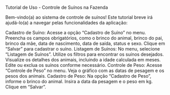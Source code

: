 Tutorial de Uso - Controle de Suínos na Fazenda

Bem-vindo(a) ao sistema de controle de suínos! Este tutorial breve irá ajudá-lo(a) a navegar pelas funcionalidades da aplicação:

Cadastro de Suíno:
    Acesse a opção “Cadastro de Suíno” no menu.
    Preencha os campos obrigatórios, como o brinco do animal, brinco do pai, brinco da mãe, data de nascimento, data de saída, status e sexo.
    Clique em “Salvar” para cadastrar o suíno.
Listagem de Suínos:
    No menu, selecione “Listagem de Suínos”.
    Utilize os filtros para encontrar os suínos desejados.
    Visualize os detalhes dos animais, incluindo a idade calculada em meses.
    Edite ou exclua os suínos conforme necessário.
Controle de Peso:
    Acesse “Controle de Peso” no menu.
    Veja o gráfico com as datas de pesagem e os pesos dos animais.
Cadastro de Peso:
    Na opção “Cadastro de Peso”, informe o brinco do animal.
    Insira a data da pesagem e o peso em kg.
    Clique em “Salvar”.
